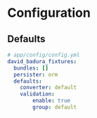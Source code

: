 Configuration
=============

Defaults
--------

``` yaml
# app/config/config.yml
david_badura_fixtures:
  bundles: []
  persister: orm
  defaults:
    converter: default
    validation:
        enable: true
        group: default
```